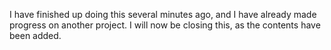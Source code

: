 I have finished up doing this several minutes ago, and I have already made progress on another project. I will now be closing this, as the contents have been added.
